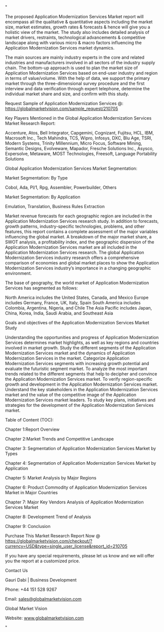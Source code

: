 "

The proposed Application Modernization Services Market report will encompass all the qualitative & quantitative aspects including the market size, market estimates, growth rates & forecasts & hence will give you a holistic view of the market. The study also includes detailed analysis of market drivers, restraints, technological advancements & competitive landscape along with various micro & macro factors influencing the Application Modernization Services market dynamics.

The main sources are mainly industry experts in the core and related industries and manufacturers involved in all sectors of the industry supply chain. The bottom-up approach is used to plan the market size of Application Modernization Services based on end-user industry and region in terms of value/volume. With the help of data, we support the primary market through the three-dimensional survey procedure and the first interview and data verification through expert telephone, determine the individual market share and size, and confirm with this study.

Request Sample of Application Modernization Services @: https://globalmarketvision.com/sample_request/210705

Key Players Mentioned in the Global Application Modernization Services Market Research Report:

Accenture, Atos, Bell Integrator, Capgemini, Cognizant, Fujitsu, HCL, IBM, Macrosoft Inc., Tech Mahindra, TCS, Wipro, Infosys, DXC, Blu Age, TSRI, Modern Systems, Trinity Millennium, Micro Focus, Software Mining, Semantic Designs, Evolveware, Mapador, Fresche Solutions Inc., Asysco, Expersolve, Metaware, MOST Technologies, Freesoft, Language Portability Solutions

Global Application Modernization Services Market Segmentation:

Market Segmentation: By Type

Cobol, Ada, Pl/1, Rpg, Assembler, Powerbuilder, Others

Market Segmentation: By Application

Emulation, Translation, Business Rules Extraction

Market revenue forecasts for each geographic region are included in the Application Modernization Services research study. In addition to forecasts, growth patterns, industry-specific technologies, problems, and other features, this report contains a complete assessment of the major variables influencing the global market. A breakdown of the major market share, a SWOT analysis, a profitability index, and the geographic dispersion of the Application Modernization Services market are all included in the Application Modernization Services research. The global Application Modernization Services industry research offers a comprehensive comparison of economies and global market places to show the Application Modernization Services industry’s importance in a changing geographic environment.

The base of geography, the world market of Application Modernization Services has segmented as follows:

North America includes the United States, Canada, and Mexico
Europe includes Germany, France, UK, Italy, Spain
South America includes Colombia, Argentina, Nigeria, and Chile
The Asia Pacific includes Japan, China, Korea, India, Saudi Arabia, and Southeast Asia

Goals and objectives of the Application Modernization Services Market Study

Understanding the opportunities and progress of Application Modernization Services determines market highlights, as well as key regions and countries involved in market growth.
Study the different segments of the Application Modernization Services market and the dynamics of Application Modernization Services in the market.
Categorize Application Modernization Services segments with increasing growth potential and evaluate the futuristic segment market.
To analyze the most important trends related to the different segments that help to decipher and convince the Application Modernization Services market.
To verify region-specific growth and development in the Application Modernization Services market.
Understand the key stakeholders in the Application Modernization Services market and the value of the competitive image of the Application Modernization Services market leaders.
To study key plans, initiatives and strategies for the development of the Application Modernization Services market.

Table of Content (TOC):

Chapter 1:Report Overview

Chapter 2:Market Trends and Competitive Landscape

Chapter 3: Segmentation of Application Modernization Services Market by Types

Chapter 4: Segmentation of Application Modernization Services Market by Application

Chapter 5: Market Analysis by Major Regions

Chapter 6: Product Commodity of Application Modernization Services Market in Major Countries

Chapter 7: Major Key Vendors Analysis of Application Modernization Services Market

Chapter 8: Development Trend of Analysis

Chapter 9: Conclusion

Purchase This Market Research Report Now @ https://globalmarketvision.com/checkout/?currency=USD&type=single_user_license&report_id=210705


If you have any special requirements, please let us know and we will offer you the report at a customized price.

Contact Us

Gauri Dabi | Business Development

Phone: +44 151 528 9267

Email: sales@globalmarketvision.com

Global Market Vision

Website: www.globalmarketvision.com

"
